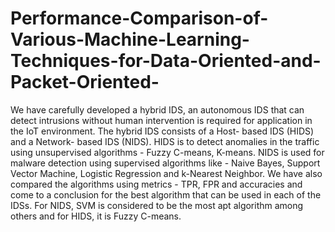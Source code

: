 # Performance-Comparison-of-Various-Machine-Learning-Techniques-for-Data-Oriented-and-Packet-Oriented-
We have carefully developed a hybrid IDS, an autonomous IDS that can detect intrusions without human intervention is required for application in the IoT environment. The hybrid
IDS consists of a Host- based IDS (HIDS) and a Network- based IDS (NIDS). HIDS is to detect anomalies in the traffic using unsupervised algorithms - Fuzzy C-means, K-means. NIDS is used for malware detection using supervised algorithms like - Naive Bayes, Support Vector Machine, Logistic Regression and k-Nearest Neighbor. We have also compared the algorithms using metrics - TPR, FPR and accuracies and come to a conclusion for the best algorithm that can be used in each of the IDSs. For NIDS, SVM is considered to be the most
apt algorithm among others and for HIDS, it is Fuzzy C-means.
